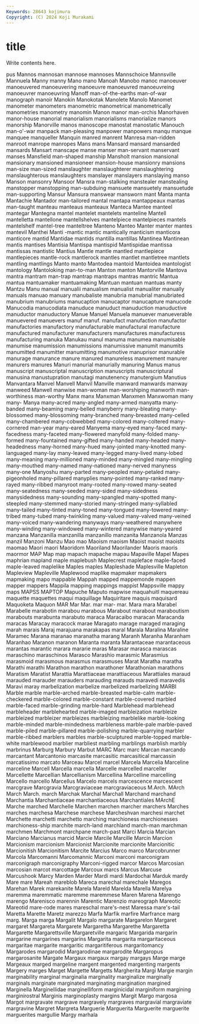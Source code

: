 ```yaml
---
Keywords: 28643 kojimura
Copyright: (C) 2024 Koji Murakami
---
```


# title

Write contents here.



pus Mannos mannosan
mannose mannoses Mannschoice Mannsville Mannuela Manny manny Mano mano Manoah
Manobo manoc manoeuver manoeuvered manoeuvering manoeuvre manoeuvred manoeuvreing manoeuvrer manoeuvring
Manoff man-of-the-earths man-of-war manograph manoir Manokin Manokotak Manolete Manolo Manomet
manometer manometers manometric manometrical manometrically manometries manometry manomin Manon manor
man-orchis Manorhaven manor-house manorial manorialism manorialisms manorialize manors manorship Manorville
manos manoscope manostat manostatic Manouch man-o'-war manpack man-pleasing manpower manpowers
manqu manque manquee manqueller Manquin manred manrent Manresa man-ridden manroot
manrope manropes Mans mans Mansard mansard mansarded mansards Mansart manscape
manse manser man-servant manservant manses Mansfield man-shaped manship Mansholt mansion
mansional mansionary mansioned mansioneer mansion-house mansionry mansions man-size man-sized manslaughter
manslaughterer manslaughtering manslaughterous manslaughters manslayer manslayers manslaying manso Manson mansonry
Mansoor Mansra man-stalking manstealer manstealing manstopper manstopping man-subduing mansuete mansuetely
mansuetude man-supporting Mansur Mansura manswear mansworn mant Manta manta Mantachie
Mantador man-tailored mantal mantapa mantappeaux mantas man-taught manteau manteaus manteaux
Manteca Mantee manteel mantegar Mantegna mantel mantelet mantelets manteline Mantell
mantelletta mantellone mantellshelves mantelpiece mantelpieces mantels mantelshelf mantel-tree manteltree Manteno
Manteo Manter manter mantes mantevil Manthei Manti -mantic mantic mantically
manticism manticora manticore mantid Mantidae mantids mantilla mantillas Mantinea Mantinean
mantis mantises Mantisia Mantispa mantispid Mantispidae mantissa mantissas mantistic Mantius
Mantle mantle mantled mantlepiece mantlepieces mantle-rock mantlerock mantles mantlet mantletree
mantlets mantling mantlings Manto manto Mantodea mantoid Mantoidea mantologist mantology
Mantoloking man-to-man Manton manton Mantorville Mantova mantra mantram man-trap mantrap
mantraps mantras mantric Mantua mantua mantuamaker mantuamaking Mantuan mantuan mantuas
manty Mantzu Manu manual manualii manualism manualist manualiter manually manuals
manuao manuary manubaliste manubria manubrial manubriated manubrium manubriums manucaption manucaptor
manucapture manucode Manucodia manucodiata manuduce manuduct manuduction manuductive manuductor manuductory
Manue Manuel Manuela manuever manueverable manuevered manuevers manuf manuf. manufact
manufaction manufactor manufactories manufactory manufacturable manufactural manufacture manufactured manufacturer manufacturers
manufactures manufacturess manufacturing manuka Manukau manul manuma manumea manumisable manumise
manumission manumissions manumissive manumit manumits manumitted manumitter manumitting manumotive manuprisor
manurable manurage manurance manure manured manureless manurement manurer manurers manures
Manuri manurial manurially manuring Manus manus manuscript manuscriptal manuscription manuscripts
manuscriptural manusina manustupration manutagi manutenency manutergium Manutius Manvantara Manvel Manvell
Manvil Manville manward manwards manway manweed Manwell manwise man-woman man-worshiping
manworth man-worthiness man-worthy Manx manx Manxman Manxmen Manxwoman many many-
Manya many-acred many-angled many-armed manyatta many-banded many-beaming many-belled manyberry many-bleating
many-blossomed many-blossoming many-branched many-breasted many-celled many-chambered many-cobwebbed many-colored many-coltered many-cornered
man-year many-eared Manyema many-eyed many-faced many-facedness many-faceted many-flowered manyfold many-folded
many-formed many-fountained many-gifted many-handed many-headed many-headedness many-horned many-hued many-jointed many-knotted
many-languaged many-lay many-leaved many-legged many-lived many-lobed many-meaning many-millioned many-minded many-mingled
many-mingling many-mouthed many-named many-nationed many-nerved manyness many-one Manyoshu many-parted many-peopled
many-petaled many-pigeonholed many-pillared manyplies many-pointed many-ranked many-rayed many-ribbed manyroot many-rooted
many-rowed many-seated many-seatedness many-seeded many-sided many-sidedness manysidedness many-sounding many-spangled many-spotted
many-steepled many-stemmed many-storied many-stringed many-syllabled many-tailed many-tinted many-toned many-tongued many-towered
many-tribed many-tubed many-twinkling many-valued many-valved many-veined many-voiced many-wandering manyways many-weathered
manywhere many-winding many-windowed many-wintered manywise many-yeared manzana Manzanilla manzanilla manzanillo
manzanita Manzanola Manzas manzil Manzoni Manzu Mao mao Maoism maoism
Maoist maoist maoists maomao Maori maori Maoridom Maoriland Maorilander Maoris
maoris maormor MAP Map map mapach mapache mapau Mapaville Mapel
Mapes maphrian mapland maple maplebush Maplecrest mapleface maple-faced maple-leaved maplelike
Maples maples Mapleshade Maplesville Mapleton Mapleview Mapleville Maplewood maplike mapmaker
mapmakers mapmaking mapo mappable Mappah mapped mappemonde mappen mapper mappers
Mappila mapping mappings mappist Mappsville mappy maps MAPSS MAPTOP Mapuche
Maputo mapwise maquahuitl maquereau maquette maquettes maqui maquillage Maquiritare maquis
maquisard Maquoketa Maquon MAR Mar Mar. mar mar- mar. Mara
mara Marabel Marabelle marabotin marabou marabous Marabout marabout maraboutism marabouts
marabunta marabuto maraca Maracaibo maracan Maracanda maracas Maracay maracock marae
Maragato marage maraged maraging marah marais Maraj marajuana marakapas maral
Marala Maralina Maraline Maramec Marana maranao maranatha marang Maranh Maranha
Maranham Maranhao Maranon maranon Maranta maranta Marantaceae marantaceous marantas marantic
marara mararie maras Marasar marasca marascas maraschino maraschinos Marasco Marashio
marasmic Marasmius marasmoid marasmous marasmus marasmuses Marat Maratha maratha Marathi
marathi Marathon marathon marathoner Marathonian marathons Maratism Maratist Marattia Marattiaceae
marattiaceous Marattiales maraud marauded marauder marauders marauding marauds maravedi maravedis
Maravi maray marbelization marbelize marbelized marbelizing MARBI Marble marble marble-arched
marble-breasted marble-calm marble-checkered marble-colored marble-constant marble-covered marbled marble-faced marble-grinding marble-hard
Marblehead marblehead marbleheader marblehearted marble-imaged marbleization marbleize marbleized marbleizer marbleizes
marbleizing marblelike marble-looking marble-minded marble-mindedness marbleness marble-pale marble-paved marble-piled marble-pillared
marble-polishing marble-quarrying marbler marble-ribbed marblers marbles marble-sculptured marble-topped marble-white marblewood
marblier marbliest marbling marblings marblish marbly marbrinus Marburg Marbury Marbut
MARC Marc marc Marcan marcando marcantant Marcantonio marcasite marcasitic marcasitical
marcassin marcatissimo marcato Marceau Marcel marcel Marcela Marcelia Marceline marceline
Marcell Marcella marcella Marcelle marcelled marceller Marcellette Marcellian Marcellianism Marcellina
Marcelline marcelling Marcello marcello Marcellus Marcelo marcels marcescence marcescent marcgrave
Marcgravia Marcgraviaceae marcgraviaceous M.Arch. MArch March March. march Marchak Marchal
Marchall Marchand marchand Marchantia Marchantiaceae marchantiaceous Marchantiales MArchE Marche marched
Marchelle Marchen marchen marcher marchers Marches marches marchesa Marchese marchese
Marcheshvan marchesi marchet Marchette marchetti marchetto marching marchioness marchionesses marchioness-ship
marchite march-land marchland march-man marchman marchmen Marchmont marchpane march-past Marci
Marcia Marcian Marciano Marcianus marcid Marcie Marcile Marcille Marcin Marcion
Marcionism marcionism Marcionist Marcionite marcionite Marcionitic Marcionitish Marcionitism Marcite Marcius
Marco marco Marcobrunner Marcola Marcomanni Marcomannic Marconi marconi marconigram marconigraph
marconigraphy Marconi-rigged marcor Marcos Marcosian marcosian marcot marcottage Marcoux marcs
Marcus Marcuse Marcushook Marcy Marden Marder Mardi mardi Mardochai Marduk
mardy Mare mare Mareah mareblob Mareca marechal marechale Maregos Marehan
Marek marekanite Marela Mareld Marelda Marella Marelya maremma maremmatic maremme
maremmese Maren Marena Marengo marengo Marenisco marennin Marentic Marenzio mareograph
Mareotic Mareotid mare-rode mares mareschal mare's-nest Maressa mare's-tail Maretta Marette
Maretz marezzo Marfa Marfik marfire Marfrance marg marg. Marga marga
Margalit Margalo margarate Margarelon Margaret margaret Margareta Margarete Margaretha Margarethe
Margaretta Margarette Margarettsville Margaretville margaric Margarida margarin margarine margarines margarins
Margarita margarita margaritaceous margaritae margarite margaritic margaritiferous margaritomancy Margarodes margarodid
Margarodinae margarodite Margaropus margarosanite Margate Margaux margaux margay margays Marge
marge Margeaux marged margeline margent margented margenting margents Margery marges
Marget Margette Margetts Margherita Margi Margie margin marginability marginal marginalia
marginality marginalize marginally marginals marginate marginated marginating margination margined Marginella
Marginellidae marginelliform marginicidal marginiform margining marginirostral Marginis marginoplasty margins Margit
Margo margosa Margot margravate margrave margravely margraves margravial margraviate margravine
Margret Margreta Marguerie Marguerita Marguerite marguerite marguerites margullie Margy marhala
